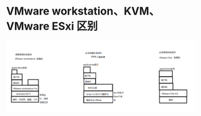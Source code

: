 # VMware workstation、KVM、VMware ESxi 区别

![a5906f2335f5384714e7c44ef76fcb1](assets/KVM/a5906f2335f5384714e7c44ef76fcb1.png)